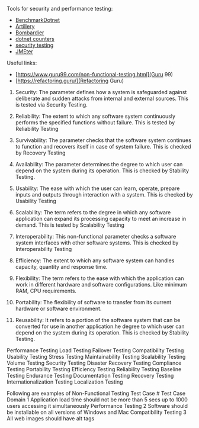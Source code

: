 ﻿Tools for security and performance testing:
- [BenchmarkDotnet](https://github.com/dotnet/BenchmarkDotNet)
- [Artillery](https://artillery.io/)
- [Bombardier](https://www.asptricks.net/2020/06/aspnet-core-performance-testing-using.html)
- [dotnet counters](https://docs.microsoft.com/ru-ru/dotnet/core/diagnostics/dotnet-counters)
- [security testing](https://www.3pillarglobal.com/insights/blog-posts/approaches-tools-techniques-for-security-testing/)
- [JMEter](https://jmeter.apache.org/)

Useful links:

- [https://www.guru99.com/non-functional-testing.html](Guru 99)
- [https://refactoring.guru/](Refactoring Guru)

1) Security:
The parameter defines how a system is safeguarded against deliberate and sudden attacks from internal and external sources. This is tested via Security Testing.

2) Reliability:
The extent to which any software system continuously performs the specified functions without failure. This is tested by Reliability Testing

3) Survivability:
The parameter checks that the software system continues to function and recovers itself in case of system failure. This is checked by Recovery Testing

4) Availability:
The parameter determines the degree to which user can depend on the system during its operation. This is checked by Stability Testing.

5) Usability:
The ease with which the user can learn, operate, prepare inputs and outputs through interaction with a system. This is checked by Usability Testing

6) Scalability:
The term refers to the degree in which any software application can expand its processing capacity to meet an increase in demand. This is tested by Scalability Testing

7) Interoperability:
This non-functional parameter checks a software system interfaces with other software systems. This is checked by Interoperability Testing

8) Efficiency:
The extent to which any software system can handles capacity, quantity and response time.

9) Flexibility:
The term refers to the ease with which the application can work in different hardware and software configurations. Like minimum RAM, CPU requirements.

10) Portability:
The flexibility of software to transfer from its current hardware or software environment.

11) Reusability:
It refers to a portion of the software system that can be converted for use in another application.he degree to which user can depend on the system during its operation. This is checked by Stability Testing.

Performance Testing
Load Testing
Failover Testing
Compatibility Testing
Usability Testing
Stress Testing
Maintainability Testing
Scalability Testing
Volume Testing
Security Testing
Disaster Recovery Testing
Compliance Testing
Portability Testing
Efficiency Testing
Reliability Testing
Baseline Testing
Endurance Testing
Documentation Testing
Recovery Testing
Internationalization Testing
Localization Testing


Following are examples of Non-Functional Testing
Test Case #	Test Case	Domain
1	Application load time should not be more than 5 secs up to 1000 users accessing it simultaneously	Performance Testing
2	Software should be installable on all versions of Windows and Mac	Compatibility Testing
3	All web images should have alt tags
